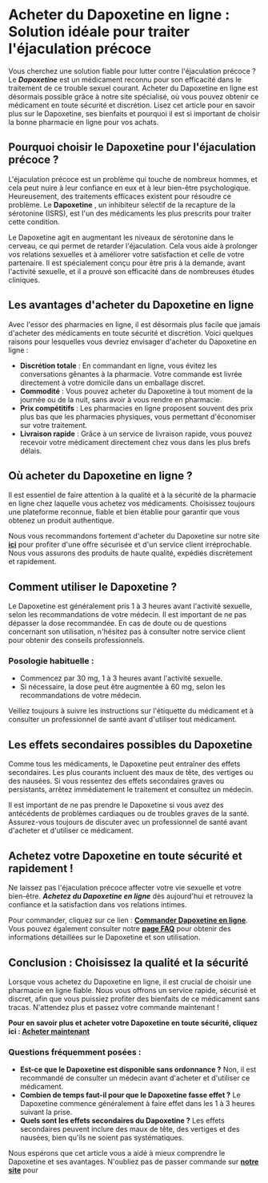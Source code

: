 # Acheter du Dapoxetine en ligne : Solution idéale pour traiter l'éjaculation précoce

Vous cherchez une solution fiable pour lutter contre l'éjaculation précoce ? Le **_Dapoxetine_** est un médicament reconnu pour son efficacité dans le traitement de ce trouble sexuel courant. Acheter du Dapoxetine en ligne est désormais possible grâce à notre site spécialisé, où vous pouvez obtenir ce médicament en toute sécurité et discrétion. Lisez cet article pour en savoir plus sur le Dapoxetine, ses bienfaits et pourquoi il est si important de choisir la bonne pharmacie en ligne pour vos achats.

## Pourquoi choisir le Dapoxetine pour l'éjaculation précoce ?

L'éjaculation précoce est un problème qui touche de nombreux hommes, et cela peut nuire à leur confiance en eux et à leur bien-être psychologique. Heureusement, des traitements efficaces existent pour résoudre ce problème. Le **Dapoxetine** , un inhibiteur sélectif de la recapture de la sérotonine (ISRS), est l'un des médicaments les plus prescrits pour traiter cette condition.

Le Dapoxetine agit en augmentant les niveaux de sérotonine dans le cerveau, ce qui permet de retarder l'éjaculation. Cela vous aide à prolonger vos relations sexuelles et à améliorer votre satisfaction et celle de votre partenaire. Il est spécialement conçu pour être pris à la demande, avant l'activité sexuelle, et il a prouvé son efficacité dans de nombreuses études cliniques.

## Les avantages d'acheter du Dapoxetine en ligne

Avec l'essor des pharmacies en ligne, il est désormais plus facile que jamais d'acheter des médicaments en toute sécurité et discrétion. Voici quelques raisons pour lesquelles vous devriez envisager d'acheter du Dapoxetine en ligne :

- **Discrétion totale** : En commandant en ligne, vous évitez les conversations gênantes à la pharmacie. Votre commande est livrée directement à votre domicile dans un emballage discret.
- **Commodité** : Vous pouvez acheter du Dapoxetine à tout moment de la journée ou de la nuit, sans avoir à vous rendre en pharmacie.
- **Prix compétitifs** : Les pharmacies en ligne proposent souvent des prix plus bas que les pharmacies physiques, vous permettant d'économiser sur votre traitement.
- **Livraison rapide** : Grâce à un service de livraison rapide, vous pouvez recevoir votre médicament directement chez vous dans les plus brefs délais.

## Où acheter du Dapoxetine en ligne ?

Il est essentiel de faire attention à la qualité et à la sécurité de la pharmacie en ligne chez laquelle vous achetez vos médicaments. Choisissez toujours une plateforme reconnue, fiable et bien établie pour garantir que vous obtenez un produit authentique.

Nous vous recommandons fortement d'acheter du Dapoxetine sur notre site [**ici**](https://tinyurl.com/buydapoxetinebestprice) pour profiter d'une offre sécurisée et d'un service client irréprochable. Nous vous assurons des produits de haute qualité, expédiés discrètement et rapidement.

## Comment utiliser le Dapoxetine ?

Le Dapoxetine est généralement pris 1 à 3 heures avant l'activité sexuelle, selon les recommandations de votre médecin. Il est important de ne pas dépasser la dose recommandée. En cas de doute ou de questions concernant son utilisation, n'hésitez pas à consulter notre service client pour obtenir des conseils professionnels.

### Posologie habituelle :

- Commencez par 30 mg, 1 à 3 heures avant l'activité sexuelle.
- Si nécessaire, la dose peut être augmentée à 60 mg, selon les recommandations de votre médecin.

Veillez toujours à suivre les instructions sur l'étiquette du médicament et à consulter un professionnel de santé avant d'utiliser tout médicament.

## Les effets secondaires possibles du Dapoxetine

Comme tous les médicaments, le Dapoxetine peut entraîner des effets secondaires. Les plus courants incluent des maux de tête, des vertiges ou des nausées. Si vous ressentez des effets secondaires graves ou persistants, arrêtez immédiatement le traitement et consultez un médecin.

Il est important de ne pas prendre le Dapoxetine si vous avez des antécédents de problèmes cardiaques ou de troubles graves de la santé. Assurez-vous toujours de discuter avec un professionnel de santé avant d'acheter et d'utiliser ce médicament.

## Achetez votre Dapoxetine en toute sécurité et rapidement !

Ne laissez pas l'éjaculation précoce affecter votre vie sexuelle et votre bien-être. **_Achetez du Dapoxetine en ligne_** dès aujourd'hui et retrouvez la confiance et la satisfaction dans vos relations intimes.

Pour commander, cliquez sur ce lien : [**Commander Dapoxetine en ligne**](https://tinyurl.com/buydapoxetinebestprice). Vous pouvez également consulter notre [**page FAQ**](https://tinyurl.com/buydapoxetinebestprice) pour obtenir des informations détaillées sur le Dapoxetine et son utilisation.

## Conclusion : Choisissez la qualité et la sécurité

Lorsque vous achetez du Dapoxetine en ligne, il est crucial de choisir une pharmacie en ligne fiable. Nous vous offrons un service rapide, sécurisé et discret, afin que vous puissiez profiter des bienfaits de ce médicament sans tracas. N'attendez plus et passez votre commande maintenant !

**Pour en savoir plus et acheter votre Dapoxetine en toute sécurité, cliquez ici : [Acheter maintenant](https://tinyurl.com/buydapoxetinebestprice)**

### Questions fréquemment posées :

- **Est-ce que le Dapoxetine est disponible sans ordonnance ?** Non, il est recommandé de consulter un médecin avant d'acheter et d'utiliser ce médicament.
- **Combien de temps faut-il pour que le Dapoxetine fasse effet ?** Le Dapoxetine commence généralement à faire effet dans les 1 à 3 heures suivant la prise.
- **Quels sont les effets secondaires du Dapoxetine ?** Les effets secondaires peuvent inclure des maux de tête, des vertiges et des nausées, bien qu'ils ne soient pas systématiques.

Nous espérons que cet article vous a aidé à mieux comprendre le Dapoxetine et ses avantages. N'oubliez pas de passer commande sur [**notre site**](https://tinyurl.com/buydapoxetinebestprice) pour
